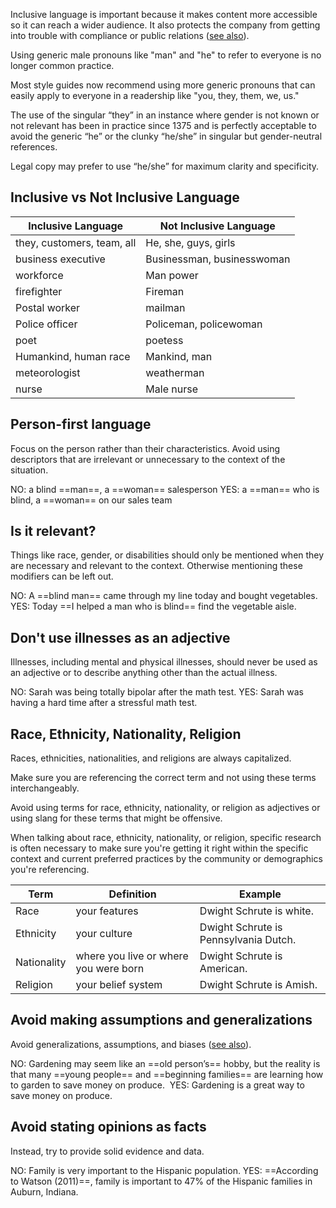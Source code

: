 Inclusive language is important because it makes content more accessible so it can reach a wider audience. It also protects the company from getting into trouble with compliance or public relations ([see also](https://nasaa-arts.org/nasaa_research/inclusive-language-guide/)).

Using generic male pronouns like "man" and "he" to refer to everyone is no longer common practice.

Most style guides now recommend using more generic pronouns that can easily apply to everyone in a readership like "you, they, them, we, us."

The use of the singular “they” in an instance where gender is not known or not relevant has been in practice since 1375 and is perfectly acceptable to avoid the generic “he” or the clunky “he/she” in singular but gender-neutral references.

Legal copy may prefer to use “he/she” for maximum clarity and specificity.
## Inclusive vs Not Inclusive Language
| **Inclusive Language**     | **Not Inclusive Language** |
| -------------------------- | -------------------------- |
| they, customers, team, all | He, she, guys, girls       |
| business executive         | Businessman, businesswoman |
| workforce                  | Man power                  |
| firefighter                | Fireman                    |
| Postal worker              | mailman                    |
| Police officer             | Policeman, policewoman     |
| poet                       | poetess                    |
| Humankind, human race      | Mankind, man               |
| meteorologist              | weatherman                 |
| nurse                      | Male nurse                 |
## Person-first language
Focus on the person rather than their characteristics. Avoid using descriptors that are irrelevant or unnecessary to the context of the situation. 

NO: a blind ==man==, a ==woman== salesperson
YES: a ==man== who is blind, a ==woman== on our sales team
## Is it relevant?
Things like race, gender, or disabilities should only be mentioned when they are necessary and relevant to the context. Otherwise mentioning these modifiers can be left out. 

NO: A ==blind man== came through my line today and bought vegetables.
YES: Today ==I helped a man who is blind== find the vegetable aisle.
## Don't use illnesses as an adjective
Illnesses, including mental and physical illnesses, should never be used as an adjective or to describe anything other than the actual illness. 

NO: Sarah was being totally bipolar after the math test.
YES: Sarah was having a hard time after a stressful math test.
## Race, Ethnicity, Nationality, Religion
Races, ethnicities, nationalities, and religions are always capitalized.

Make sure you are referencing the correct term and not using these terms interchangeably. 

Avoid using terms for race, ethnicity, nationality, or religion as adjectives or using slang for these terms that might be offensive. 

When talking about race, ethnicity, nationality, or religion, specific research is often necessary to make sure you're getting it right within the specific context and current preferred practices by the community or demographics you're referencing.

| **Term**        | **Definition**                            | **Example**                               |
| ----------- | ------------------------------------- | ------------------------------------- |
| Race        | your features                         | Dwight Schrute is white.              |
| Ethnicity   | your culture                          | Dwight Schrute is Pennsylvania Dutch. |
| Nationality | where you live or where you were born | Dwight Schrute is American.           |
| Religion    | your belief system                    | Dwight Schrute is Amish.              |
## Avoid making assumptions and generalizations 
Avoid generalizations, assumptions, and biases ([see also](https://academicguides.waldenu.edu/writingcenter/scholarlyvoice/avoidingbias)).

NO: Gardening may seem like an ==old person’s== hobby, but the reality is that many ==young people== and ==beginning families== are learning how to garden to save money on produce. 
YES: Gardening is a great way to save money on produce. 
## Avoid stating opinions as facts
Instead, try to provide solid evidence and data. 

NO: Family is very important to the Hispanic population.
YES: ==According to Watson (2011)==, family is important to 47% of the Hispanic families in Auburn, Indiana.